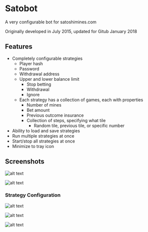 # Satobot
A very configurable bot for satoshimines.com

Originally developed in July 2015, updated for Gitub January 2018

## Features
* Completely configurable strategies
  * Player hash
  * Password
  * Withdrawal address
  * Upper and lower balance limit
    * Stop betting
    * Withdrawal
    * Ignore
  * Each strategy has a collection of games, each with properties
    * Number of mines
    * Bet amount
    * Previous outcome insurance
    * Collection of steps, specifying what tile
      * Random tile, previous tile, or specific number
* Ability to load and save strategies
* Run multiple strategies at once
* Start/stop all strategies at once
* Minimize to tray icon

## Screenshots
![alt text](https://i.imgur.com/mmYMnSG.png)

![alt text](https://i.imgur.com/NuXry22.png)

### Strategy Configuration
![alt text](https://i.imgur.com/2YtxkDQ.png)

![alt text](https://i.imgur.com/IVtxN20.png)

![alt text](https://i.imgur.com/ueMEGBh.png)

